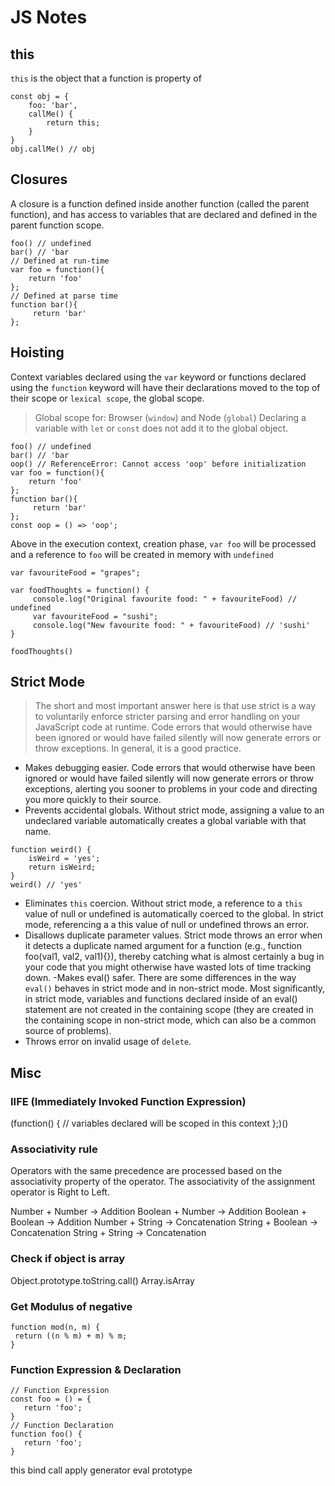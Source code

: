 # JS Notes

## this
`this` is the object that a function is property of
```
const obj = {
	foo: 'bar',
	callMe() {
		return this;
	}
}
obj.callMe() // obj
```

## Closures
A closure is a function defined inside another function (called the parent function), and has access to variables that are declared and defined in the parent function scope.

```
foo() // undefined
bar() // 'bar
// Defined at run-time
var foo = function(){ 
    return 'foo'
}; 
// Defined at parse time
function bar(){ 
     return 'bar'
};

```

## Hoisting
Context variables declared using the `var` keyword or functions declared using the `function` keyword will have their declarations moved to the top of their scope or `lexical scope`, the global scope.  
>Global scope for: Browser (`window`) and Node (`global`)
>Declaring a variable with `let` or `const` does not add it to the global object.
```
foo() // undefined
bar() // 'bar
oop() // ReferenceError: Cannot access 'oop' before initialization
var foo = function(){ 
    return 'foo'
}; 
function bar(){ 
     return 'bar'
};
const oop = () => 'oop';
```
Above in the execution context, creation phase, `var foo` will be processed and a reference to `foo` will be created in memory with `undefined`

```
var favouriteFood = "grapes";

var foodThoughts = function() {
     console.log("Original favourite food: " + favouriteFood) // undefined
     var favouriteFood = "sushi";
     console.log("New favourite food: " + favouriteFood) // 'sushi'
}

foodThoughts()
```

## Strict Mode

>The short and most important answer here is that use strict is a way to voluntarily enforce stricter parsing and error handling on your JavaScript code at runtime. Code errors that would otherwise have been ignored or would have failed silently will now generate errors or throw exceptions. In general, it is a good practice.

- Makes debugging easier. Code errors that would otherwise have been ignored or would have failed silently will now generate errors or throw exceptions, alerting you sooner to problems in your code and directing you more quickly to their source.
- Prevents accidental globals. Without strict mode, assigning a value to an undeclared variable automatically creates a global variable with that name. 
```
function weird() {
	isWeird = 'yes';
	return isWeird;
}
weird() // 'yes'
```
- Eliminates `this` coercion. Without strict mode, a reference to a `this` value of null or undefined is automatically coerced to the global. In strict mode, referencing a a this value of null or undefined throws an error.
- Disallows duplicate parameter values. Strict mode throws an error when it detects a duplicate named argument for a function (e.g., function foo(val1, val2, val1){}), thereby catching what is almost certainly a bug in your code that you might otherwise have wasted lots of time tracking down.
-Makes eval() safer. There are some differences in the way `eval()` behaves in strict mode and in non-strict mode. Most significantly, in strict mode, variables and functions declared inside of an eval() statement are not created in the containing scope (they are created in the containing scope in non-strict mode, which can also be a common source of problems).
- Throws error on invalid usage of `delete`.  

## Misc
### IIFE (Immediately Invoked Function Expression)
(function() {
// variables declared will be scoped in this context
};)()
### Associativity rule 

Operators with the same precedence are processed based on the associativity property of the operator. The associativity of the assignment operator is Right to Left.

Number + Number -> Addition
Boolean + Number -> Addition
Boolean + Boolean -> Addition
Number + String -> Concatenation
String + Boolean -> Concatenation
String + String -> Concatenation

###  Check if object is array
 Object.prototype.toString.call()
 Array.isArray
 ### Get Modulus of negative
 ```
 function mod(n, m) {
  return ((n % m) + m) % m;
}
 ```
 ### Function Expression & Declaration
 ```
 // Function Expression
 const foo = () = {
	return 'foo';
}
 // Function Declaration
function foo() {
	return 'foo';
}
 ```

this
bind
call
apply
generator
eval
prototype
<!--stackedit_data:
eyJoaXN0b3J5IjpbLTE1MjI4OTQ3NSwtNTI4NDQzNjQ4LDc1OT
Q3Nzc4MiwtNzIxNzcyMDkxLC00Mjc4NjI4MzQsLTExNDU3MDAx
MDksMTEzMzY0MjEzMSw2MDI2NjgyLDMyMzkyMjc4MiwyMjU0Mj
I0MjMsNTQyMjE5MDczLDE0ODYzMzI2OTVdfQ==
-->